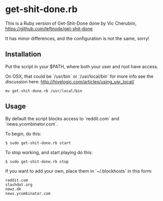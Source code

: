 # get-shit-done.rb

This is a Ruby version of Get-Shit-Done done by Vic Cherubini, https://github.com/leftnode/get-shit-done

It has minor differences, and the configuration is not the same, sorry!

## Installation

Put the script in your $PATH, where both your user and root have access.

On OSX, that could be ´/usr/bin´ or ´/usr/local/bin´ for more info see the discussion here: http://hivelogic.com/articles/using_usr_local/

    mv get-shit-done.rb /usr/local/bin

## Usage

By default the script blocks access to ´reddit.com´ and ´news.ycombinator.com´.

To begin, do this:

    $ sudo get-shit-done.rb start

To stop working, and start playing do this:

    $ sudo get-shit-done.rb stop

If you want to add your own, place them in ´~/.blockhosts´ in this form:

```
reddit.com
slashdot.org
newz.dk
news.ycombinator.com
```